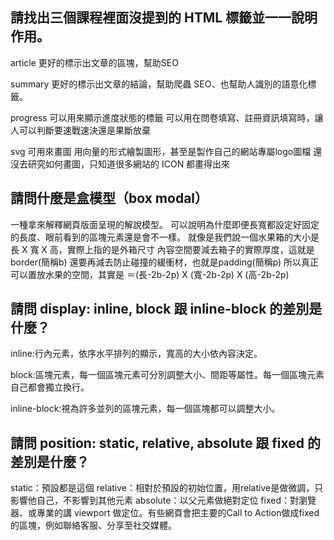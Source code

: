 ## 請找出三個課程裡面沒提到的 HTML 標籤並一一說明作用。
article 更好的標示出文章的區塊，幫助SEO

summary 更好的標示出文章的結論，幫助爬蟲 SEO、也幫助人識別的語意化標籤。

progress 可以用來顯示進度狀態的標籤
可以用在問卷填寫、註冊資訊填寫時，讓人可以判斷要速戰速決還是果斷放棄

svg 可用來畫圖
用向量的形式繪製圖形，甚至是製作自己的網站專屬logo圖檔
還沒去研究如何畫圖，只知道很多網站的 ICON 都畫得出來

## 請問什麼是盒模型（box modal）
一種拿來解釋網頁版面呈現的解說模型。
可以說明為什麼即便長寬都設定好固定的長度、眼前看到的區塊元素還是會不一樣。
就像是我們說一個水果箱的大小是 長 X 寬 X 高，實際上指的是外箱尺寸
內容空間要減去箱子的實際厚度，這就是border(簡稱b)
還要再減去防止碰撞的緩衝材，也就是padding(簡稱p)
所以真正可以置放水果的空間，其實是
  ＝(長-2b-2p) X (寬-2b-2p) X (高-2b-2p)

## 請問 display: inline, block 跟 inline-block 的差別是什麼？
inline:行內元素，依序水平排列的顯示，寬高的大小依內容決定。

block:區塊元素，每一個區塊元素可分別調整大小、間距等屬性。每一個區塊元素自己都會獨立換行。

inline-block:視為許多並列的區塊元素，每一個區塊都可以調整大小。

## 請問 position: static, relative, absolute 跟 fixed 的差別是什麼？
static：預設都是這個
relative：相對於預設的初始位置，用relative是做微調，只影響他自己，不影響到其他元素
absolute：以父元素做絕對定位
fixed：對瀏覽器、或專業的講 viewport 做定位。有些網頁會把主要的Call to Action做成fixed的區塊，例如聯絡客服、分享至社交媒體。